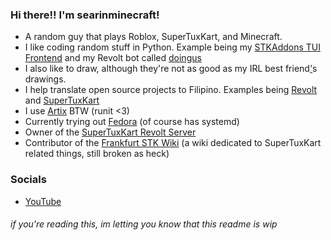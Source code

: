 ### Hi there!! I'm searinminecraft!

* A random guy that plays Roblox, SuperTuxKart, and Minecraft.
* I like coding random stuff in Python. Example being my [STKAddons TUI Frontend](https://github.com/searinminecraft/stkaddons-cli) and my Revolt bot called [doingus](https://github.com/searinminecraft/doingus)
* I also like to draw, although they're not as good as my IRL best friend['](https://www.facebook.com/profile.php?id=100070729325593)s drawings.
* I help translate open source projects to Filipino. Examples being [Revolt](https://github.com/revoltchat) and [SuperTuxKart](https://supertuxkart.net/fil/Main_Page)
* I use [Artix](https://artixlinux.org) BTW (runit <3)
* Currently trying out [Fedora](https://fedoraproject.org) (of course has systemd)
* Owner of the [SuperTuxKart Revolt Server](https://rvlt.gg/1Rw7Nevx)
* Contributor of the [Frankfurt STK Wiki](https://stk.kimden.online/wiki) (a wiki dedicated to SuperTuxKart related things, still broken as heck)

### Socials

* [YouTube](https://youtube.com/@SearInMinecraft)

###### if you're reading this, im letting you know that this readme is wip
